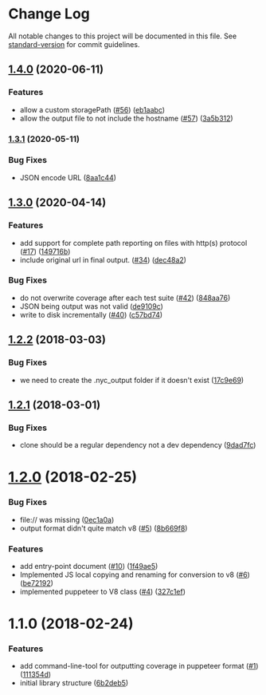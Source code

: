 # Change Log

All notable changes to this project will be documented in this file. See [standard-version](https://github.com/conventional-changelog/standard-version) for commit guidelines.

<a name="1.2.2"></a>
## [1.4.0](https://www.github.com/istanbuljs/puppeteer-to-istanbul/compare/v1.3.1...v1.4.0) (2020-06-11)


### Features

* allow a custom storagePath ([#56](https://www.github.com/istanbuljs/puppeteer-to-istanbul/issues/56)) ([eb1aabc](https://www.github.com/istanbuljs/puppeteer-to-istanbul/commit/eb1aabc705ed10bfc5010128eb0fbaf69c17f777))
* allow the output file to not include the hostname ([#57](https://www.github.com/istanbuljs/puppeteer-to-istanbul/issues/57)) ([3a5b312](https://www.github.com/istanbuljs/puppeteer-to-istanbul/commit/3a5b312c0b02a9a2115a54ddd5095b3684257e78))

### [1.3.1](https://www.github.com/istanbuljs/puppeteer-to-istanbul/compare/v1.3.0...v1.3.1) (2020-05-11)


### Bug Fixes

* JSON encode URL ([8aa1c44](https://www.github.com/istanbuljs/puppeteer-to-istanbul/commit/8aa1c448252da995e7507272878eb00f44242215))

## [1.3.0](https://www.github.com/istanbuljs/puppeteer-to-istanbul/compare/v1.2.2...v1.3.0) (2020-04-14)


### Features

* add support for complete path reporting on files with http(s) protocol ([#17](https://www.github.com/istanbuljs/puppeteer-to-istanbul/issues/17)) ([149716b](https://www.github.com/istanbuljs/puppeteer-to-istanbul/commit/149716b5323b7b1025e43c17e577744601528f72))
* include original url in final output. ([#34](https://www.github.com/istanbuljs/puppeteer-to-istanbul/issues/34)) ([dec48a2](https://www.github.com/istanbuljs/puppeteer-to-istanbul/commit/dec48a25d0e2145ad44a485d591b1b58d1039091))


### Bug Fixes

* do not overwrite coverage after each test suite ([#42](https://www.github.com/istanbuljs/puppeteer-to-istanbul/issues/42)) ([848aa76](https://www.github.com/istanbuljs/puppeteer-to-istanbul/commit/848aa76533ce63f09a319d377b84163151505a5e))
* JSON being output was not valid ([de9109c](https://www.github.com/istanbuljs/puppeteer-to-istanbul/commit/de9109c794523eb8924ef24770503908650cc952))
* write to disk incrementally  ([#40](https://www.github.com/istanbuljs/puppeteer-to-istanbul/issues/40)) ([c57bd74](https://www.github.com/istanbuljs/puppeteer-to-istanbul/commit/c57bd741534813a7b42c8f300ddb61ef42086ef1))

## [1.2.2](https://github.com/istanbuljs/puppeteer-to-istanbul/compare/v1.2.1...v1.2.2) (2018-03-03)


### Bug Fixes

* we need to create the .nyc_output folder if it doesn't exist ([17c9e69](https://github.com/istanbuljs/puppeteer-to-istanbul/commit/17c9e69))



<a name="1.2.1"></a>
## [1.2.1](https://github.com/istanbuljs/puppeteer-to-istanbul/compare/v1.2.0...v1.2.1) (2018-03-01)


### Bug Fixes

* clone should be a regular dependency not a dev dependency ([9dad7fc](https://github.com/istanbuljs/puppeteer-to-istanbul/commit/9dad7fc))



<a name="1.2.0"></a>
# [1.2.0](https://github.com/istanbuljs/puppeteer-to-istanbul/compare/v1.1.0...v1.2.0) (2018-02-25)


### Bug Fixes

* file:// was missing ([0ec1a0a](https://github.com/istanbuljs/puppeteer-to-istanbul/commit/0ec1a0a))
* output format didn't quite match v8 ([#5](https://github.com/istanbuljs/puppeteer-to-istanbul/issues/5)) ([8b669f8](https://github.com/istanbuljs/puppeteer-to-istanbul/commit/8b669f8))


### Features

* add entry-point document ([#10](https://github.com/istanbuljs/puppeteer-to-istanbul/issues/10)) ([1f49ae5](https://github.com/istanbuljs/puppeteer-to-istanbul/commit/1f49ae5))
* Implemented JS local copying and renaming for conversion to v8 ([#6](https://github.com/istanbuljs/puppeteer-to-istanbul/issues/6)) ([be72192](https://github.com/istanbuljs/puppeteer-to-istanbul/commit/be72192))
* implemented puppeteer to V8 class ([#4](https://github.com/istanbuljs/puppeteer-to-istanbul/issues/4)) ([327c1ef](https://github.com/istanbuljs/puppeteer-to-istanbul/commit/327c1ef))



<a name="1.1.0"></a>
# 1.1.0 (2018-02-24)


### Features

* add command-line-tool for outputting coverage in puppeteer format ([#1](https://github.com/istanbuljs/puppeteer-to-istanbul/issues/1)) ([111354d](https://github.com/istanbuljs/puppeteer-to-istanbul/commit/111354d))
* initial library structure ([6b2deb5](https://github.com/istanbuljs/puppeteer-to-istanbul/commit/6b2deb5))
